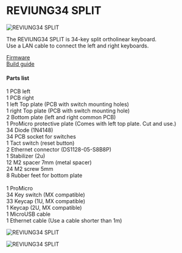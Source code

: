 # REVIUNG34 SPLIT  
![REVIUNG34 SPLIT](https://github.com/gtips/reviung/blob/master/reviung34split/image/REVIUNG34.jpg)  

The REVIUNG34 SPLIT is 34-key split ortholinear keyboard.  
Use a LAN cable to connect the left and right keyboards.  

[Firmware](https://github.com/qmk/qmk_firmware/tree/master/keyboards/reviung/reviung34)  
[Build guide](https://reviung.com/build-guide/278/)  

#### Parts list  
1  PCB left  
1  PCB right  
1  left Top plate (PCB with switch mounting holes)  
1  right Top plate (PCB with switch mounting hole)  
2  Bottom plate (left and right common PCB)  
1  ProMicro protective plate (Comes with left top plate. Cut and use.)  
34 Diode (1N4148)  
34 PCB socket for switches  
1  Tact switch (reset button)  
2  Ethernet connector (DS1128-05-S8B8P)  
1  Stabilizer (2u)  
12 M2 spacer 7mm (metal spacer)  
24 M2 screw 5mm  
8  Rubber feet for bottom plate  
<br/>
1  ProMicro  
34 Key switch (MX compatible)  
33 Keycap (1U, MX compatible)  
1  Keycap (2U, MX compatible)  
1  MicroUSB cable  
1  Ethernet cable (Use a cable shorter than 1m)  

![REVIUNG34 SPLIT](https://github.com/gtips/reviung/blob/master/reviung34split/image/REVIUNG34-5.jpg)  

![REVIUNG34 SPLIT](https://github.com/gtips/reviung/blob/master/reviung34split/image/REVIUNG34-2.jpg)  

